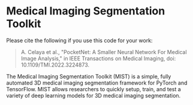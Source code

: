 # Medical Imaging Segmentation Toolkit
Please cite the following if you use this code for your work:

> A. Celaya et al., "PocketNet: A Smaller Neural Network For Medical Image Analysis," in IEEE Transactions on Medical Imaging, doi: 10.1109/TMI.2022.3224873.

The Medical Imaging Segmentation Toolkit (MIST) is a simple, fully automated 3D medical imaging 
segmentation framework for PyTorch and TensorFlow. MIST allows researchers to quickly setup, train, 
and test a variety of deep learning models for 3D medical imaging segmentation.
